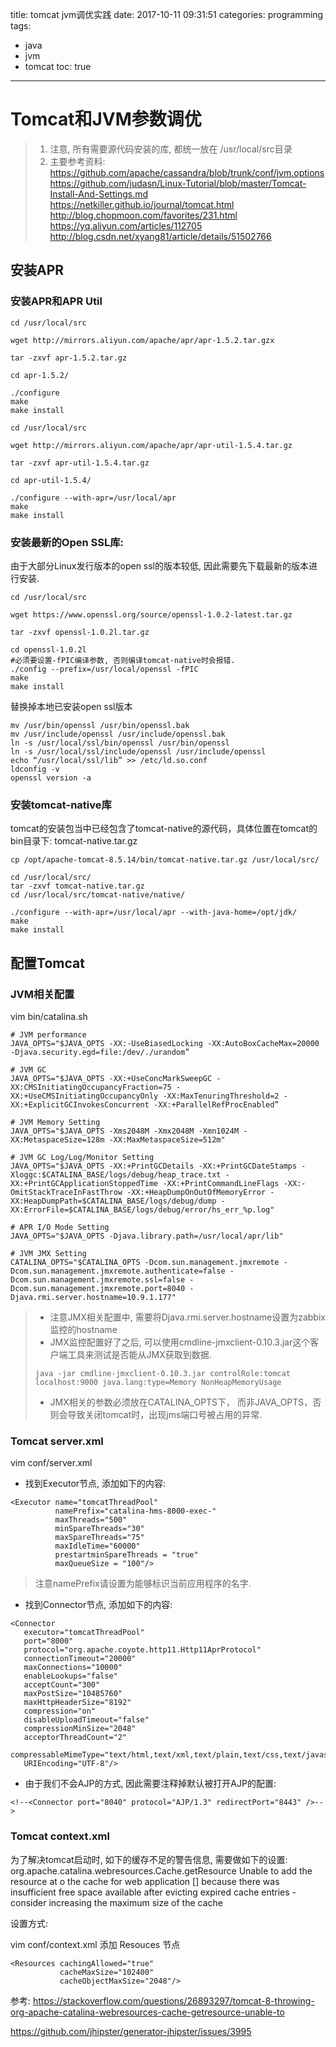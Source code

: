 title: tomcat jvm调优实践
date: 2017-10-11 09:31:51
categories: programming
tags:
- java
- jvm
- tomcat
toc: true
---

# Tomcat和JVM参数调优

> 1. 注意, 所有需要源代码安装的库, 都统一放在 /usr/local/src目录
> 2. 主要参考资料:
> https://github.com/apache/cassandra/blob/trunk/conf/jvm.options
> https://github.com/judasn/Linux-Tutorial/blob/master/Tomcat-Install-And-Settings.md
> https://netkiller.github.io/journal/tomcat.html
> http://blog.chopmoon.com/favorites/231.html
> https://yq.aliyun.com/articles/112705
> http://blog.csdn.net/xyang81/article/details/51502766

<!--more-->

## 安装APR

### 安装APR和APR Util

```
cd /usr/local/src

wget http://mirrors.aliyun.com/apache/apr/apr-1.5.2.tar.gzx

tar -zxvf apr-1.5.2.tar.gz

cd apr-1.5.2/

./configure
make
make install
```

```
cd /usr/local/src

wget http://mirrors.aliyun.com/apache/apr/apr-util-1.5.4.tar.gz

tar -zxvf apr-util-1.5.4.tar.gz

cd apr-util-1.5.4/

./configure --with-apr=/usr/local/apr
make
make install
```

### 安装最新的Open SSL库:

由于大部分Linux发行版本的open ssl的版本较低, 因此需要先下载最新的版本进行安装.

```
cd /usr/local/src

wget https://www.openssl.org/source/openssl-1.0.2-latest.tar.gz

tar -zxvf openssl-1.0.2l.tar.gz

cd openssl-1.0.2l
#必须要设置-fPIC编译参数, 否则编译tomcat-native时会报错.
./config --prefix=/usr/local/openssl -fPIC  
make
make install
```

替换掉本地已安装open ssl版本

```
mv /usr/bin/openssl /usr/bin/openssl.bak
mv /usr/include/openssl /usr/include/openssl.bak
ln -s /usr/local/ssl/bin/openssl /usr/bin/openssl
ln -s /usr/local/ssl/include/openssl /usr/include/openssl
echo “/usr/local/ssl/lib” >> /etc/ld.so.conf
ldconfig -v
openssl version -a
```

### 安装tomcat-native库

tomcat的安装包当中已经包含了tomcat-native的源代码，具体位置在tomcat的bin目录下: tomcat-native.tar.gz

```
cp /opt/apache-tomcat-8.5.14/bin/tomcat-native.tar.gz /usr/local/src/

cd /usr/local/src/
tar -zxvf tomcat-native.tar.gz
cd /usr/local/src/tomcat-native/native/

./configure --with-apr=/usr/local/apr --with-java-home=/opt/jdk/
make
make install
```

## 配置Tomcat

### JVM相关配置
vim bin/catalina.sh 

```
# JVM performance
JAVA_OPTS="$JAVA_OPTS -XX:-UseBiasedLocking -XX:AutoBoxCacheMax=20000 -Djava.security.egd=file:/dev/./urandom”

# JVM GC
JAVA_OPTS="$JAVA_OPTS -XX:+UseConcMarkSweepGC -XX:CMSInitiatingOccupancyFraction=75 -XX:+UseCMSInitiatingOccupancyOnly -XX:MaxTenuringThreshold=2 -XX:+ExplicitGCInvokesConcurrent -XX:+ParallelRefProcEnabled”

# JVM Memory Setting
JAVA_OPTS="$JAVA_OPTS -Xms2048M -Xmx2048M -Xmn1024M -XX:MetaspaceSize=128m -XX:MaxMetaspaceSize=512m"

# JVM GC Log/Log/Monitor Setting
JAVA_OPTS="$JAVA_OPTS -XX:+PrintGCDetails -XX:+PrintGCDateStamps -Xloggc:$CATALINA_BASE/logs/debug/heap_trace.txt -XX:+PrintGCApplicationStoppedTime -XX:+PrintCommandLineFlags -XX:-OmitStackTraceInFastThrow -XX:+HeapDumpOnOutOfMemoryError -XX:HeapDumpPath=$CATALINA_BASE/logs/debug/dump -XX:ErrorFile=$CATALINA_BASE/logs/debug/error/hs_err_%p.log"

# APR I/O Mode Setting
JAVA_OPTS="$JAVA_OPTS -Djava.library.path=/usr/local/apr/lib"

# JVM JMX Setting 
CATALINA_OPTS="$CATALINA_OPTS -Dcom.sun.management.jmxremote -Dcom.sun.management.jmxremote.authenticate=false -Dcom.sun.management.jmxremote.ssl=false -Dcom.sun.management.jmxremote.port=8040 -Djava.rmi.server.hostname=10.9.1.177"
```

> * 注意JMX相关配置中, 需要将Djava.rmi.server.hostname设置为zabbix监控的hostname
> * JMX监控配置好了之后, 可以使用cmdline-jmxclient-0.10.3.jar这个客户端工具来测试是否能从JMX获取到数据.
> 
> ```
> java -jar cmdline-jmxclient-0.10.3.jar controlRole:tomcat localhost:9000 java.lang:type=Memory NonHeapMemoryUsage 
> ```
> * JMX相关的参数必须放在CATALINA_OPTS下， 而非JAVA_OPTS，否则会导致关闭tomcat时，出现jms端口号被占用的异常.
 


### Tomcat server.xml

vim conf/server.xml

* 找到Executor节点, 添加如下的内容:

```
<Executor name="tomcatThreadPool"
          namePrefix="catalina-hms-8000-exec-"
          maxThreads="500"
          minSpareThreads="30"
          maxSpareThreads="75"
          maxIdleTime="60000"
          prestartminSpareThreads = "true"
          maxQueueSize = "100"/>
```
> 注意namePrefix请设置为能够标识当前应用程序的名字.

* 找到Connector节点, 添加如下的内容:

```
<Connector 
   executor="tomcatThreadPool"
   port="8000" 
   protocol="org.apache.coyote.http11.Http11AprProtocol" 
   connectionTimeout="20000" 
   maxConnections="10000" 
   enableLookups="false" 
   acceptCount="300" 
   maxPostSize="10485760" 
   maxHttpHeaderSize="8192" 
   compression="on" 
   disableUploadTimeout="false" 
   compressionMinSize="2048" 
   acceptorThreadCount="2" 
   compressableMimeType="text/html,text/xml,text/plain,text/css,text/javascript,application/javascript" 
   URIEncoding="UTF-8"/>
```

* 由于我们不会AJP的方式, 因此需要注释掉默认被打开AJP的配置:

```
<!--<Connector port="8040" protocol="AJP/1.3" redirectPort="8443" />-->
```

### Tomcat context.xml

为了解决tomcat启动时, 如下的缓存不足的警告信息, 需要做如下的设置:
org.apache.catalina.webresources.Cache.getResource Unable to add the resource at o the cache for web application [] because there was insufficient free space available after evicting expired cache entries - consider increasing the maximum size of the cache

设置方式:

vim conf/context.xml
添加 Resouces 节点

```
<Resources cachingAllowed="true"
           cacheMaxSize="102400"
           cacheObjectMaxSize="2048"/>
```

参考: 
https://stackoverflow.com/questions/26893297/tomcat-8-throwing-org-apache-catalina-webresources-cache-getresource-unable-to

https://github.com/jhipster/generator-jhipster/issues/3995